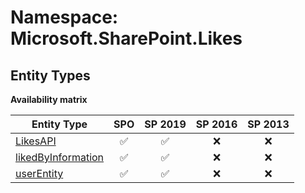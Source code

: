# Namespace: Microsoft.SharePoint.Likes

## Entity Types

**Availability matrix**

Entity Type | SPO | SP 2019 | SP 2016 | SP 2013
----------|:---:|:-------:|:-------:|:-------:
[LikesAPI](./EntityTypes/LikesAPI.md) | ✅ | ✅ | ❌ | ❌
[likedByInformation](./EntityTypes/likedByInformation.md) | ✅ | ✅ | ❌ | ❌
[userEntity](./EntityTypes/userEntity.md) | ✅ | ✅ | ❌ | ❌